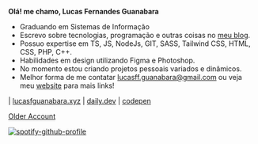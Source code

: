**Olá! me chamo, Lucas Fernandes Guanabara**

<div align="center">


</div>

- Graduando em Sistemas de Informação
- Escrevo sobre tecnologias, programação e outras coisas no <a href="https://lucasfguanabara.xyz/blog" target="_blank">meu blog</a>.
- Possuo expertise em TS, JS, NodeJs, GIT, SASS, Tailwind CSS, HTML, CSS, PHP, C++.
- Habilidades em design utilizando Figma e Photoshop.
- No momento estou criando projetos pessoais variados e dinâmicos.
- Melhor forma de me contatar lucasff.guanabara@gmail.com ou veja meu <a href="https://lucasfguanabara.xyz" target="_blank">website</a> para mais links!

<div align="">

| <a href="https://lucasfguanabara.xyz" target="_blank">lucasfguanabara.xyz</a> | <a href="https://app.daily.dev/lucasfguanabara" target="_blank">daily.dev</a> | <a href="https://codepen.io/printflucasguanabara" target="_blank">codepen</a> 


<p align="">
  <a href="https://github.com/lucashaddd?tab=overview&from=2023-09-01&to=2023-09-20">Older Account</a>
</p>


</div>



[![spotify-github-profile](https://spotify-github-profile.kittinanx.com/api/view?uid=af3nvwcbe4wpn6677xshar1ar&cover_image=true&theme=natemoo-re&show_offline=true&background_color=121212&interchange=true&bar_color=000000&bar_color_cover=true)](https://spotify-github-profile.kittinanx.com/api/view?uid=af3nvwcbe4wpn6677xshar1ar&redirect=true)



 


